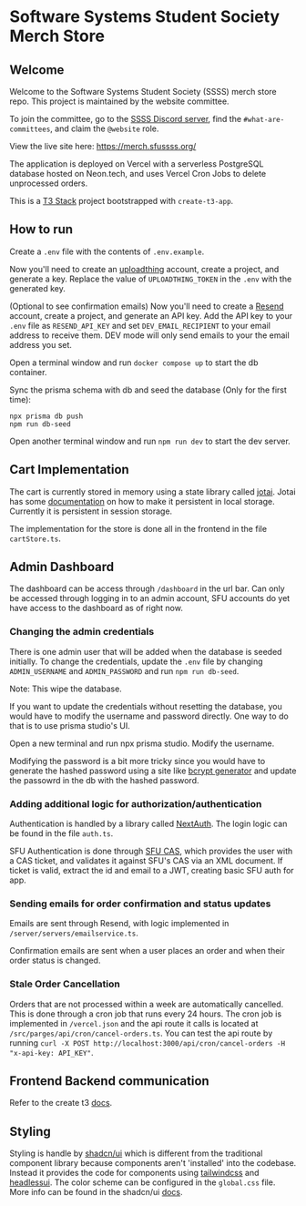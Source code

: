 # Software Systems Student Society Merch Store

## Welcome

Welcome to the Software Systems Student Society (SSSS) merch store repo. This project is maintained by the website committee.

To join the committee, go to the [SSSS Discord server](https://discord.gg/XZUd7amxPq), find the `#what-are-committees`, and claim the `@website` role.

View the live site here: https://merch.sfussss.org/

The application is deployed on Vercel with a serverless PostgreSQL database hosted on Neon.tech, and uses Vercel Cron Jobs to delete unprocessed orders.

This is a [T3 Stack](https://create.t3.gg/) project bootstrapped with `create-t3-app`.

## How to run

Create a `.env` file with the contents of `.env.example`.

Now you'll need to create an [uploadthing](https://uploadthing.com) account, create a project, and generate a key. Replace the value of `UPLOADTHING_TOKEN` in the `.env` with the generated key.

(Optional to see confirmation emails)
Now you'll need to create a [Resend](https://resend.com) account, create a project, and generate an API key. Add the API key to your `.env` file as `RESEND_API_KEY` and set `DEV_EMAIL_RECIPIENT` to your email address to receive them. DEV mode will only send emails to your the email address you set.

Open a terminal window and run `docker compose up` to start the db container.

Sync the prisma schema with db and seed the database (Only for the first time):

```
npx prisma db push
npm run db-seed
```

Open another terminal window and run `npm run dev` to start the dev server.

## Cart Implementation

The cart is currently stored in memory using a state library called [jotai](https://jotai.org/). Jotai has
some [documentation](https://jotai.org/docs/guides/persistence) on how to make it persistent in local storage. Currently it is persistent in session storage.

The implementation for the store is done all in the frontend in the file `cartStore.ts`.

## Admin Dashboard

The dashboard can be access through `/dashboard` in the url bar. Can only be accessed through logging in to an admin account, SFU accounts do yet have access to the dashboard as of right now.

### Changing the admin credentials

There is one admin user that will be added when the database is seeded initially. To change the credentials, update the
`.env` file by changing `ADMIN_USERNAME` and `ADMIN_PASSWORD` and run `npm run db-seed`.

Note: This wipe the database.

If you want to update the credentials without resetting the database, you would have to modify the username and password directly.
One way to do that is to use prisma studio's UI.

Open a new terminal and run npx prisma studio. Modify the username.

Modifying the password is a bit more tricky since you would have to generate the hashed password using a site like [bcrypt generator](https://bcrypt-generator.com/) and
update the passowrd in the db with the hashed password.

### Adding additional logic for authorization/authentication

Authentication is handled by a library called [NextAuth](https://next-auth.js.org/). The login logic can be found in the file `auth.ts`.

SFU Authentication is done through [SFU CAS](https://www.sfu.ca/information-systems/services/cas/cas-for-web-applications/), which provides the user with a CAS ticket, and validates it against SFU's CAS via an XML document. If ticket is valid, extract the id and email to a JWT, creating basic SFU auth for app.

### Sending emails for order confirmation and status updates

Emails are sent through Resend, with logic implemented in `/server/servers/emailservice.ts`.

Confirmation emails are sent when a user places an order and when their order status is changed.

### Stale Order Cancellation

Orders that are not processed within a week are automatically cancelled. This is done through a cron job that runs every 24 hours. The cron job is implemented in `/vercel.json` and the api route it calls is located at `/src/parges/api/cron/cancel-orders.ts`. You can test the api route by running `curl -X POST http://localhost:3000/api/cron/cancel-orders -H "x-api-key: API_KEY"`.

## Frontend Backend communication

Refer to the create t3 [docs](https://create.t3.gg/en/usage/trpc).

## Styling

Styling is handle by [shadcn/ui](https://ui.shadcn.com/docs) which is different from the traditional component library because components aren't 'installed'
into the codebase. Instead it provides the code for components using [tailwindcss](https://tailwindcss.com/) and [headlessui](https://headlessui.com/).
The color scheme can be configured in the `global.css` file. More info can be found in the shadcn/ui [docs](https://ui.shadcn.com/docs/theming).
